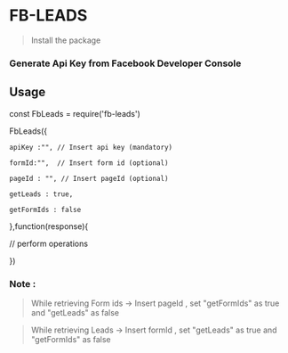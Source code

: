 # FB-LEADS

> Install the package


### Generate Api Key from Facebook Developer Console


## Usage

const FbLeads = require('fb-leads')


FbLeads({

    apiKey :"", // Insert api key (mandatory)

    formId:"",  // Insert form id (optional)

    pageId : "", // Insert pageId (optional)

    getLeads : true,

    getFormIds : false

},function(response){

// perform operations

})



### Note :
 > While retrieving Form ids -> Insert pageId , set "getFormIds" as true and "getLeads" as false 

 > While retrieving Leads -> Insert formId , set "getLeads" as true and "getFormIds" as false 
